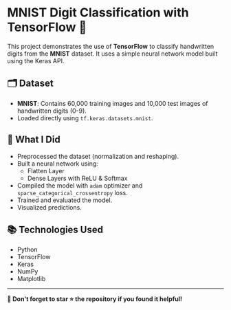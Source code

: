 # MNIST Digit Classification with TensorFlow 🧠

This project demonstrates the use of **TensorFlow** to classify handwritten digits from the **MNIST** dataset. It uses a simple neural network model built using the Keras API.

## 🗂️ Dataset
- **MNIST**: Contains 60,000 training images and 10,000 test images of handwritten digits (0-9).
- Loaded directly using `tf.keras.datasets.mnist`.

## 📌 What I Did
- Preprocessed the dataset (normalization and reshaping).
- Built a neural network using:
  - Flatten Layer
  - Dense Layers with ReLU & Softmax
- Compiled the model with `adam` optimizer and `sparse_categorical_crossentropy` loss.
- Trained and evaluated the model.
- Visualized predictions.

## 📚 Technologies Used
- Python
- TensorFlow
- Keras
- NumPy
- Matplotlib
---

**📌 Don't forget to star ⭐ the repository if you found it helpful!**
